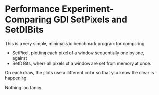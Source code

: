 # Performance Experiment- Comparing GDI SetPixels and SetDIBits

This is a very simple, minimalistic benchmark program for comparing
*	SetPixel, plotting each pixel of a window sequentially one by one, against
*	SetDIBits, where all pixels of a window are set from memory at once.

On each draw, the plots use a different color so that you know the clear is happening.

Nothing too fancy.
